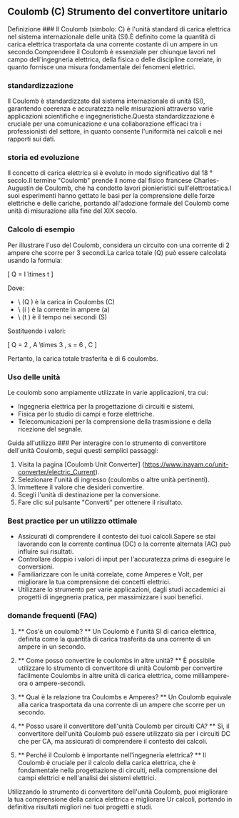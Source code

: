 ## Coulomb (C) Strumento del convertitore unitario

Definizione ###
Il Coulomb (simbolo: C) è l'unità standard di carica elettrica nel sistema internazionale delle unità (SI).È definito come la quantità di carica elettrica trasportata da una corrente costante di un ampere in un secondo.Comprendere il Coulomb è essenziale per chiunque lavori nel campo dell'ingegneria elettrica, della fisica o delle discipline correlate, in quanto fornisce una misura fondamentale dei fenomeni elettrici.

### standardizzazione
Il Coulomb è standardizzato dal sistema internazionale di unità (SI), garantendo coerenza e accuratezza nelle misurazioni attraverso varie applicazioni scientifiche e ingegneristiche.Questa standardizzazione è cruciale per una comunicazione e una collaborazione efficaci tra i professionisti del settore, in quanto consente l'uniformità nei calcoli e nei rapporti sui dati.

### storia ed evoluzione
Il concetto di carica elettrica si è evoluto in modo significativo dal 18 ° secolo.Il termine "Coulomb" prende il nome dal fisico francese Charles-Augustin de Coulomb, che ha condotto lavori pionieristici sull'elettrostatica.I suoi esperimenti hanno gettato le basi per la comprensione delle forze elettriche e delle cariche, portando all'adozione formale del Coulomb come unità di misurazione alla fine del XIX secolo.

### Calcolo di esempio
Per illustrare l'uso del Coulomb, considera un circuito con una corrente di 2 ampere che scorre per 3 secondi.La carica totale (Q) può essere calcolata usando la formula:

\[ Q = I \times t \]

Dove:
- \ (Q \) è la carica in Coulombs (C)
- \ (i \) è la corrente in ampere (a)
- \ (t \) è il tempo nei secondi (S)

Sostituendo i valori:

\[ Q = 2 \, A \times 3 \, s = 6 \, C \]

Pertanto, la carica totale trasferita è di 6 coulombs.

### Uso delle unità
Le coulomb sono ampiamente utilizzate in varie applicazioni, tra cui:
- Ingegneria elettrica per la progettazione di circuiti e sistemi.
- Fisica per lo studio di campi e forze elettriche.
- Telecomunicazioni per la comprensione della trasmissione e della ricezione del segnale.

Guida all'utilizzo ###
Per interagire con lo strumento di convertitore dell'unità Coulomb, segui questi semplici passaggi:
1. Visita la pagina [Coulomb Unit Converter] (https://www.inayam.co/unit-converter/electric_Current).
2. Selezionare l'unità di ingresso (coulombs o altre unità pertinenti).
3. Immettere il valore che desideri convertire.
4. Scegli l'unità di destinazione per la conversione.
5. Fare clic sul pulsante "Converti" per ottenere il risultato.

### Best practice per un utilizzo ottimale
- Assicurati di comprendere il contesto dei tuoi calcoli.Sapere se stai lavorando con la corrente continua (DC) o la corrente alternata (AC) può influire sui risultati.
- Controllare doppio i valori di input per l'accuratezza prima di eseguire le conversioni.
- Familiarizzare con le unità correlate, come Amperes e Volt, per migliorare la tua comprensione dei concetti elettrici.
- Utilizzare lo strumento per varie applicazioni, dagli studi accademici ai progetti di ingegneria pratica, per massimizzare i suoi benefici.

### domande frequenti (FAQ)

1. ** Cos'è un coulomb? **
Un Coulomb è l'unità SI di carica elettrica, definita come la quantità di carica trasferita da una corrente di un ampere in un secondo.

2. ** Come posso convertire le coulombs in altre unità? **
È possibile utilizzare lo strumento di convertitore di unità Coulomb per convertire facilmente Coulombs in altre unità di carica elettrica, come milliampere-ora o ampere-secondi.

3. ** Qual è la relazione tra Coulombs e Amperes? **
Un Coulomb equivale alla carica trasportata da una corrente di un ampere che scorre per un secondo.

4. ** Posso usare il convertitore dell'unità Coulomb per circuiti CA? **
Sì, il convertitore dell'unità Coulomb può essere utilizzato sia per i circuiti DC che per CA, ma assicurati di comprendere il contesto dei calcoli.

5. ** Perché il Coulomb è importante nell'ingegneria elettrica? **
Il Coulomb è cruciale per il calcolo della carica elettrica, che è fondamentale nella progettazione di circuiti, nella comprensione dei campi elettrici e nell'analisi dei sistemi elettrici.

Utilizzando lo strumento di convertitore dell'unità Coulomb, puoi migliorare la tua comprensione della carica elettrica e migliorare Ur calcoli, portando in definitiva risultati migliori nei tuoi progetti e studi.